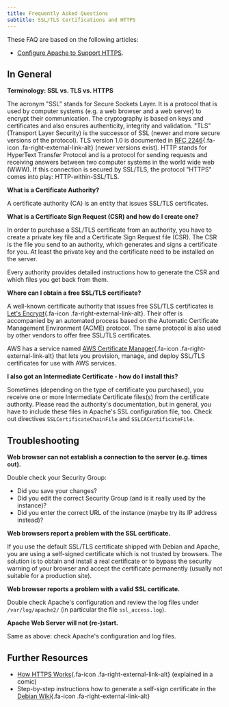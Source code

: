 ```yaml
---
title: Frequently Asked Questions
subtitle: SSL/TLS Certifications and HTTPS
---
```


These FAQ are based on the following articles:

- [Configure Apache to Support HTTPS](../how-to/configure-https-with-apache.md).

## In General

**Terminology: SSL vs. TLS vs. HTTPS**

The acronym "SSL" stands for Secure Sockets Layer. It is a protocol that is used by computer systems (e.g. a web browser and a web server) to encrypt their communication. The cryptography is based on keys and certificates and also ensures authenticity, integrity and validation. "TLS" (Transport Layer Security) is the successor of SSL (newer and more secure versions of the protocol). TLS version 1.0 is documented in [RFC 2246](https://tools.ietf.org/html/rfc2246){.fa-icon .fa-right-external-link-alt} (newer versions exist). HTTP stands for HyperText Transfer Protocol and is a protocol for sending requests and receiving answers between two computer systems in the world wide web (WWW). If this connection is secured by SSL/TLS, the protocol "HTTPS" comes into play: HTTP-within-SSL/TLS.

**What is a Certificate Authority?**

A certificate authority (CA) is an entity that issues SSL/TLS certificates.

**What is a Certificate Sign Request (CSR) and how do I create one?**

In order to purchase a SSL/TLS certificate from an authority, you have to create a private key file and a Certificate Sign Request file (CSR). The CSR is the file you send to an authority, which generates and signs a certificate for you. At least the private key and the certificate need to be installed on the server.

Every authority provides detailed instructions how to generate the CSR and which files you get back from them.

**Where can I obtain a free SSL/TLS certificate?**

A well-known certificate authority that issues free SSL/TLS certificates is [Let's Encrypt](https://letsencrypt.org/){.fa-icon .fa-right-external-link-alt}. Their offer is accompanied by an automated process based on the Automatic Certificate Management Environment (ACME) protocol. The same protocol is also used by other vendors to offer free SSL/TLS certificates.

AWS has a service named [AWS Certificate Manager](https://aws.amazon.com/certificate-manager/){.fa-icon .fa-right-external-link-alt} that lets you provision, manage, and deploy SSL/TLS certificates for use with AWS services.

**I also got an Intermediate Certificate - how do I install this?**

Sometimes (depending on the type of certificate you purchased), you receive one or more Intermediate Certificate files(s) from the certificate authority. Please read the authority's documentation, but in general, you have to include these files in Apache's SSL configuration file, too. Check out directives `SSLCertificateChainFile` and `SSLCACertificateFile`.

## Troubleshooting

**Web browser can not establish a connection to the server (e.g. times out).**

Double check your Security Group:

- Did you save your changes?
- Did you edit the correct Security Group (and is it really used by the instance)?
- Did you enter the correct URL of the instance (maybe try its IP address instead)?

**Web browsers report a problem with the SSL certificate.**

If you use the default SSL/TLS certificate shipped with Debian and Apache, you are using a self-signed certificate which is not trusted by browsers. The solution is to obtain and install a real certificate or to bypass the security warning of your browser and accept the certificate permanently (usually not suitable for a production site).

**Web browser reports a problem with a valid SSL certificate.**

Double check Apache's configuration and review the log files under `/var/log/apache2/` (in particular the file `ssl_access.log`).

**Apache Web Server will not (re-)start.**

Same as above: check Apache's configuration and log files.

## Further Resources

- [How HTTPS Works](https://howhttps.works/){.fa-icon .fa-right-external-link-alt} (explained in a comic)
- Step-by-step instructions how to generate a self-sign certificate in the [Debian Wiki](https://wiki.debian.org/Self-Signed_Certificate){.fa-icon .fa-right-external-link-alt}
